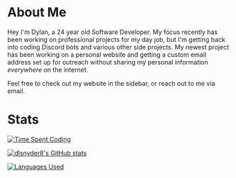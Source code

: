 # About Me
Hey I'm Dylan, a 24 year old Software Developer. My focus recently has been working on professional projects for my day job, but I'm getting back into coding Discord bots and various other side projects. My newest project has been working on a personal website and getting a custom email address set up for outreach without sharing my personal information *everywhere* on the internet.

Feel free to check out my website in the sidebar, or reach out to me via email.

# Stats
[![Time Spent Coding](https://wakatime.com/badge/user/a42ba876-7f95-4dc4-b964-685fd2e93671.svg)](https://wakatime.com/@a42ba876-7f95-4dc4-b964-685fd2e93671)

[![dlsnyder8's GitHub stats](https://github-readme-stats-rho-taupe.vercel.app/api?username=dlsnyder8&count_private=true&show_icons=true&hide_border=true&include_all_commits=true&theme=tokyonight)](https://github.com/anuraghazra/github-readme-stats)


[![Languages Used](https://github-readme-stats-rho-taupe.vercel.app/api/top-langs/?username=dlsnyder8&layout=compact&hide=Jupyter%20Notebook,TeX,HTML&langs_count=6)](https://github.com/anuraghazra/github-readme-stats)


<!--
**dlsnyder8/dlsnyder8** is a ✨ _special_ ✨ repository because its `README.md` (this file) appears on your GitHub profile.

Here are some ideas to get you started:

- 🔭 I’m currently working on ...
- 🌱 I’m currently learning ...
- 👯 I’m looking to collaborate on ...
- 🤔 I’m looking for help with ...
- 💬 Ask me about ...
- 📫 How to reach me: ...
- 😄 Pronouns: ...
- ⚡ Fun fact: ...
-->
